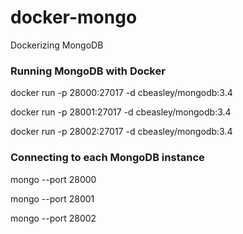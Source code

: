 # docker-mongo
Dockerizing MongoDB

### Running MongoDB with Docker
docker run -p 28000:27017 -d cbeasley/mongodb:3.4

docker run -p 28001:27017 -d cbeasley/mongodb:3.4

docker run -p 28002:27017 -d cbeasley/mongodb:3.4

### Connecting to each MongoDB instance
mongo --port 28000

mongo --port 28001

mongo --port 28002

